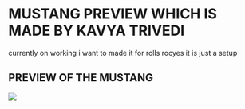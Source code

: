 # MUSTANG PREVIEW WHICH IS MADE BY KAVYA TRIVEDI
currently on working i want to made it for rolls rocyes it is just a setup 
<h2>PREVIEW OF THE MUSTANG </h2>
<img src=" " alt=" " >

